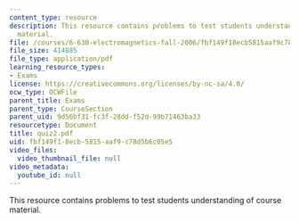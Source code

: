 ```yaml
---
content_type: resource
description: This resource contains problems to test students understanding of course
  material.
file: /courses/6-630-electromagnetics-fall-2006/fbf149f18ecb5815aaf9c78d5b6c05e5_quiz2.pdf
file_size: 414885
file_type: application/pdf
learning_resource_types:
- Exams
license: https://creativecommons.org/licenses/by-nc-sa/4.0/
ocw_type: OCWFile
parent_title: Exams
parent_type: CourseSection
parent_uid: 9d56bf31-fc3f-28dd-f52d-99b71463ba33
resourcetype: Document
title: quiz2.pdf
uid: fbf149f1-8ecb-5815-aaf9-c78d5b6c05e5
video_files:
  video_thumbnail_file: null
video_metadata:
  youtube_id: null
---
```

This resource contains problems to test students understanding of course material.